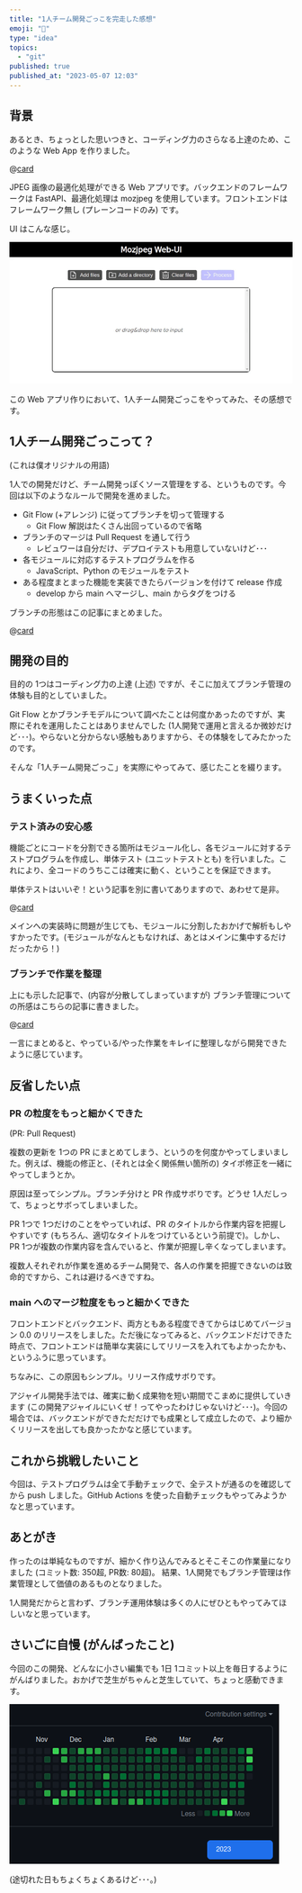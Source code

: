 ```yaml
---
title: "1人チーム開発ごっこを完走した感想"
emoji: "👥"
type: "idea"
topics:
  - "git"
published: true
published_at: "2023-05-07 12:03"
---
```


## 背景

あるとき、ちょっとした思いつきと、コーディング力のさらなる上達のため、このような Web App を作りました。

@[card](https://github.com/aKuad/mozjpeg-webui)

JPEG 画像の最適化処理ができる Web アプリです。バックエンドのフレームワークは FastAPI、最適化処理は mozjpeg を使用しています。フロントエンドはフレームワーク無し (プレーンコードのみ) です。

UI はこんな感じ。

![Demo](https://raw.githubusercontent.com/aKuad/mozjpeg-webui/main/imgs/demo-full.gif)

この Web アプリ作りにおいて、1人チーム開発ごっこをやってみた、その感想です。

## 1人チーム開発ごっこって？

(これは僕オリジナルの用語)

1人での開発だけど、チーム開発っぽくソース管理をする、というものです。今回は以下のようなルールで開発を進めました。

* Git Flow (+アレンジ) に従ってブランチを切って管理する
  * Git Flow 解説はたくさん出回っているので省略
* ブランチのマージは Pull Request を通して行う
  * レビュワーは自分だけ、デプロイテストも用意していないけど･･･
* 各モジュールに対応するテストプログラムを作る
  * JavaScript、Python のモジュールをテスト
* ある程度まとまった機能を実装できたらバージョンを付けて release 作成
  * develop から main へマージし、main からタグをつける

ブランチの形態はこの記事にまとめました。

@[card](https://zenn.dev/akuad/articles/my-branch-model)

## 開発の目的

目的の 1つはコーディング力の上達 (上述) ですが、そこに加えてブランチ管理の体験も目的としていました。

Git Flow とかブランチモデルについて調べたことは何度かあったのですが、実際にそれを運用したことはありませんでした (1人開発で運用と言えるか微妙だけど･･･)。やらないと分からない感触もありますから、その体験をしてみたかったのです。

そんな「1人チーム開発ごっこ」を実際にやってみて、感じたことを綴ります。

## うまくいった点

### テスト済みの安心感

機能ごとにコードを分割できる箇所はモジュール化し、各モジュールに対するテストプログラムを作成し、単体テスト (ユニットテストとも) を行いました。これにより、全コードのうちここは確実に動く、ということを保証できます。

単体テストはいいぞ！という記事を別に書いてありますので、あわせて是非。

@[card](https://zenn.dev/akuad/articles/unittest-is-good)

メインへの実装時に問題が生じても、モジュールに分割したおかげで解析もしやすかったです。(モジュールがなんともなければ、あとはメインに集中するだけだったから！)

### ブランチで作業を整理

上にも示した記事で、(内容が分散してしまっていますが) ブランチ管理についての所感はこちらの記事に書きました。

@[card](https://zenn.dev/akuad/articles/my-branch-model)

一言にまとめると、やっている/やった作業をキレイに整理しながら開発できたように感じています。

## 反省したい点

### PR の粒度をもっと細かくできた

(PR: Pull Request)

複数の更新を 1つの PR にまとめてしまう、というのを何度かやってしまいました。例えば、機能の修正と、(それとは全く関係無い箇所の) タイポ修正を一緒にやってしまうとか。

原因は至ってシンプル。ブランチ分けと PR 作成サボりです。どうせ 1人だしって、ちょっとサボってしまいました。

PR 1つで 1つだけのことをやっていれば、PR のタイトルから作業内容を把握しやすいです (もちろん、適切なタイトルをつけているという前提で)。しかし、PR 1つが複数の作業内容を含んでいると、作業が把握し辛くなってしまいます。

複数人それぞれが作業を進めるチーム開発で、各人の作業を把握できないのは致命的ですから、これは避けるべきですね。

### main へのマージ粒度をもっと細かくできた

フロントエンドとバックエンド、両方ともある程度できてからはじめてバージョン 0.0 のリリースをしました。ただ後になってみると、バックエンドだけできた時点で、フロントエンドは簡単な実装にしてリリースを入れてもよかったかも、というふうに思っています。

ちなみに、この原因もシンプル。リリース作成サボりです。

アジャイル開発手法では、確実に動く成果物を短い期間でこまめに提供していきます (この開発アジャイルにいくぜ！ってやったわけじゃないけど･･･)。今回の場合では、バックエンドができただだけでも成果として成立したので、より細かくリリースを出しても良かったかなと感じています。

## これから挑戦したいこと

今回は、テストプログラムは全て手動チェックで、全テストが通るのを確認してから push しました。GitHub Actions を使った自動チェックもやってみようかなと思っています。

## あとがき

作ったのは単純なものですが、細かく作り込んでみるとそこそこの作業量になりました (コミット数: 350超, PR数: 80超)。 結果、1人開発でもブランチ管理は作業管理として価値のあるものとなりました。

1人開発だからと言わず、ブランチ運用体験は多くの人にぜひともやってみてほしいなと思っています。

## さいごに自慢 (がんばったこと)

今回のこの開発、どんなに小さい編集でも 1日 1コミット以上を毎日するようにがんばりました。おかげで芝生がちゃんと芝生していて、ちょっと感動できます。

![Contributing](/images/team-like-solo-dev/solo-dev-contrib.png)

(途切れた日もちょくちょくあるけど･･･。)
